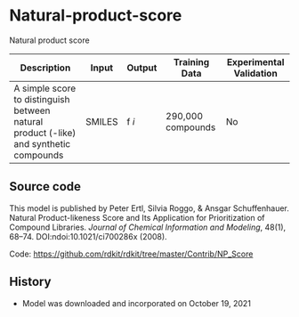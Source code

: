 # Natural-product-score

Natural product score

| Description | Input  | Output  | Training Data | Experimental Validation |
| ------- | --- | --- | --- | --- |
| A simple score to distinguish between natural product (-like) and synthetic compounds | SMILES | f _i_ |290,000 compounds | No |

## Source code
This model is published by Peter Ertl, Silvia Roggo, & Ansgar Schuffenhauer. Natural Product-likeness Score and Its Application for Prioritization of Compound Libraries. *Journal of Chemical Information and Modeling*, 48(1), 68–74. DOI:ndoi:10.1021/ci700286x (2008).

Code: https://github.com/rdkit/rdkit/tree/master/Contrib/NP_Score

## History 
- Model was downloaded and incorporated on October 19, 2021
